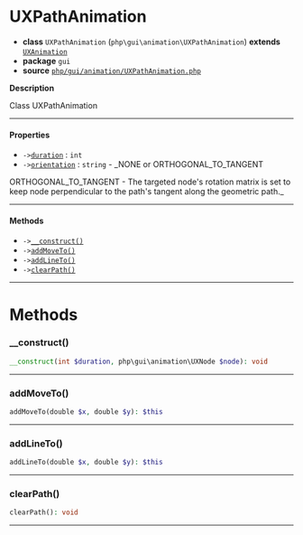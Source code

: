# UXPathAnimation

- **class** `UXPathAnimation` (`php\gui\animation\UXPathAnimation`) **extends** [`UXAnimation`](api-docs/classes/php/gui/animation/UXAnimation.md)
- **package** `gui`
- **source** [`php/gui/animation/UXPathAnimation.php`](./src/main/resources/JPHP-INF/sdk/php/gui/animation/UXPathAnimation.php)

**Description**

Class UXPathAnimation

---

#### Properties

- `->`[`duration`](#prop-duration) : `int`
- `->`[`orientation`](#prop-orientation) : `string` - _NONE or ORTHOGONAL_TO_TANGENT

ORTHOGONAL_TO_TANGENT - The targeted node's rotation matrix is set to keep node
perpendicular to the path's tangent along the geometric path._

---

#### Methods

- `->`[`__construct()`](#method-__construct)
- `->`[`addMoveTo()`](#method-addmoveto)
- `->`[`addLineTo()`](#method-addlineto)
- `->`[`clearPath()`](#method-clearpath)

---
# Methods

<a name="method-__construct"></a>

### __construct()
```php
__construct(int $duration, php\gui\animation\UXNode $node): void
```

---

<a name="method-addmoveto"></a>

### addMoveTo()
```php
addMoveTo(double $x, double $y): $this
```

---

<a name="method-addlineto"></a>

### addLineTo()
```php
addLineTo(double $x, double $y): $this
```

---

<a name="method-clearpath"></a>

### clearPath()
```php
clearPath(): void
```

---
